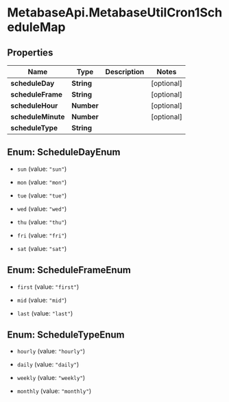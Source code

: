 # MetabaseApi.MetabaseUtilCron1ScheduleMap

## Properties

Name | Type | Description | Notes
------------ | ------------- | ------------- | -------------
**scheduleDay** | **String** |  | [optional] 
**scheduleFrame** | **String** |  | [optional] 
**scheduleHour** | **Number** |  | [optional] 
**scheduleMinute** | **Number** |  | [optional] 
**scheduleType** | **String** |  | 



## Enum: ScheduleDayEnum


* `sun` (value: `"sun"`)

* `mon` (value: `"mon"`)

* `tue` (value: `"tue"`)

* `wed` (value: `"wed"`)

* `thu` (value: `"thu"`)

* `fri` (value: `"fri"`)

* `sat` (value: `"sat"`)





## Enum: ScheduleFrameEnum


* `first` (value: `"first"`)

* `mid` (value: `"mid"`)

* `last` (value: `"last"`)





## Enum: ScheduleTypeEnum


* `hourly` (value: `"hourly"`)

* `daily` (value: `"daily"`)

* `weekly` (value: `"weekly"`)

* `monthly` (value: `"monthly"`)




